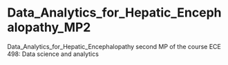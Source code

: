 # Data_Analytics_for_Hepatic_Encephalopathy_MP2
Data_Analytics_for_Hepatic_Encephalopathy second MP of the course ECE 498: Data science and analytics
